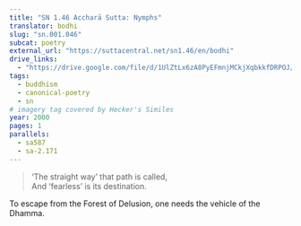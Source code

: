 ```yaml
---
title: "SN 1.46 Accharā Sutta: Nymphs"
translator: bodhi
slug: "sn.001.046"
subcat: poetry
external_url: "https://suttacentral.net/sn1.46/en/bodhi"
drive_links:
  - "https://drive.google.com/file/d/1UlZtLx6zA8PyEFmnjMCkjXqbkkfDRPOJ/view?usp=drivesdk"
tags:
  - buddhism
  - canonical-poetry
  - sn
# imagery tag covered by Hecker's Similes
year: 2000
pages: 1
parallels:
  - sa587
  - sa-2.171
---
```


> ‘The straight way’ that path is called,  
And ‘fearless’ is its destination.

To escape from the Forest of Delusion, one needs the vehicle of the Dhamma.

